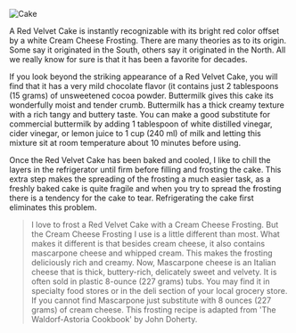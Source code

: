 
![Cake](https://www.joyofbaking.com/images/redvelvetcake.jpg)

A Red Velvet Cake is instantly recognizable with its bright red color offset by a white Cream Cheese Frosting. There are many theories as to its origin. Some say it originated in the South, others say it originated in the North. All we really know for sure is that it has been a favorite for decades.   

If you look beyond the striking appearance of a Red Velvet Cake, you will find that it has a very mild chocolate flavor (it contains just 2 tablespoons (15 grams) of unsweetened cocoa powder. Buttermilk gives this cake its wonderfully moist and tender crumb. Buttermilk has a thick creamy texture with a rich tangy and buttery taste. You can make a good substitute for commercial buttermilk by adding 1 tablespoon of white distilled vinegar, cider vinegar, or lemon juice to 1 cup (240 ml) of milk and letting this mixture sit at room temperature about 10 minutes before using.

Once the Red Velvet Cake has been baked and cooled, I like to chill the layers in the refrigerator until firm before filling and frosting the cake. This extra step makes the spreading of the frosting a much easier task, as a freshly baked cake is quite fragile and when you try to spread the frosting there is a tendency for the cake to tear. Refrigerating the cake first eliminates this problem. 

>I love to frost a Red Velvet Cake with a Cream Cheese Frosting. But the Cream Cheese Frosting I use is a little different than most. What makes it different is that besides cream cheese, it also contains mascarpone cheese and whipped cream. This makes the frosting deliciously rich and creamy. Now, Mascarpone cheese is an Italian cheese that is thick, buttery-rich, delicately sweet and velvety. It is often sold in plastic 8-ounce (227 grams) tubs. You may find it in specialty food stores or in the deli section of your local grocery store. If you cannot find Mascarpone just substitute with 8 ounces (227 grams) of cream cheese. This frosting recipe is adapted from 'The Waldorf-Astoria Cookbook' by John Doherty.
